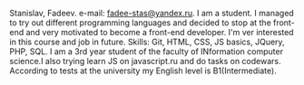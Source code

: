 Stanislav, Fadeev.
e-mail: fadee-stas@yandex.ru.
I am a student. I managed to try out different programming languages and decided to stop at the front-end and very motivated to become a front-end developer. I'm ver interested in this course and job in future.
Skills: Git, HTML, CSS, JS basics, JQuery, PHP, SQL.
I am a 3rd year student of the faculty of INformation computer science.I also trying learn JS on javascript.ru and do tasks on codewars.
According to tests at the university my English level is B1(Intermediate).
